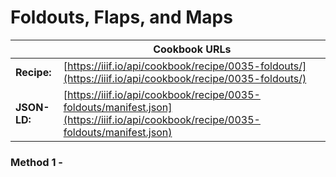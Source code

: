 # Foldouts, Flaps, and Maps
|              | **Cookbook URLs** |
|--------------|-------------------|
| **Recipe:**  | [https://iiif.io/api/cookbook/recipe/0035-foldouts/](https://iiif.io/api/cookbook/recipe/0035-foldouts/) |
| **JSON-LD:** | [https://iiif.io/api/cookbook/recipe/0035-foldouts/manifest.json](https://iiif.io/api/cookbook/recipe/0035-foldouts/manifest.json) |

### Method 1 - 
